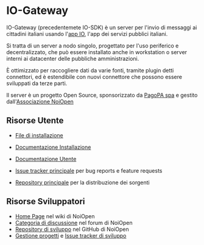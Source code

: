 # IO-Gateway

IO-Gateway  (precedentemete IO-SDK) è un server per l'invio di messaggi ai cittadini italiani usando l'[app IO](https://io.italia.it/), l'app dei servizi pubblici italiani.

Si tratta di un server a nodo singolo, progettato per l'uso periferico e decentralizzato, che può essere installato anche in workstation o server interni ai datacenter delle pubbliche amministrazioni.

È ottimizzato per raccogliere dati da varie fonti, tramite plugin detti connettori, ed è estendibile con nuovi connettore che possono essere sviluppati da terze parti.

Il server è un progetto Open Source, sponsorizzato da [PagoPA spa](https://www.pagopa.gov.it/) e gestito dall'[Associazione NoiOpen](https://noiopen.it)

## Risorse Utente

-   [File di installazione] 
-   [Documentazione Installazione]  
-   [Documentazione Utente] 
-   [Issue tracker principale] per bug reports e feature requests
-   [Repository principale] per la distribuzione dei sorgenti

    [File di installazione]: https://github.com/pagopa/io-sdk/releases
    [Documentazione Utente]: https://github.com/pagopa/io-sdk/blob/master/docs/utente.md
    [Documentazione Installazione]: https://github.com/pagopa/io-sdk/blob/master/docs/amministratore.md
    [Issue tracker principale]: https://github.com/noiopen/io-gateway/issues
    [Repository principale]: https://github.com/pagopa/io-sdk

## Risorse Sviluppatori

-   [Home Page] nel wiki di NoiOpen
-   [Categoria di discussione] nel forum di NoiOpen
-   [Repository di sviluppo] nel GitHub di NoiOpen 
-   [Gestione progetti] e [Issue tracker di sviluppo] 

  [Home Page]: https://wiki.noiopen.it/wiki/IoGateway
  [Categoria di discussione]: https://noiopen.discourse.group/c/progetti/iogateway/18
  [Repository di sviluppo]: https://github.com/noiopen/io-gateway
  [Issue tracker di sviluppo]: https://github.com/noiopen/io-gateway/issues
  [Gestione progetti]: https://github.com/noiopen/io-gateway/projects


